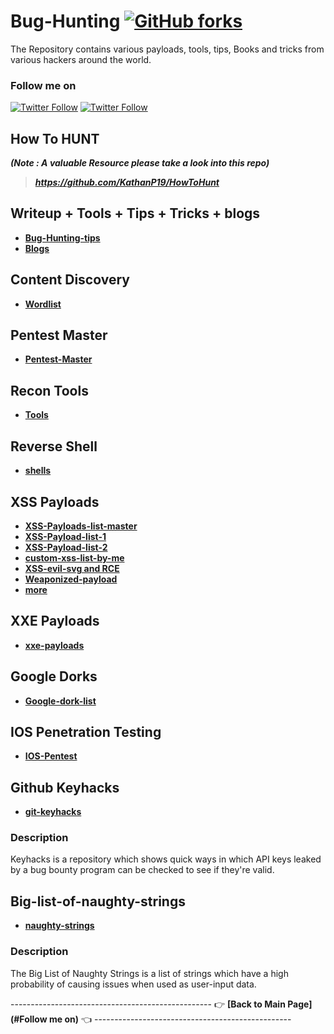# Bug-Hunting [![GitHub forks](https://img.shields.io/github/forks/thevillagehacker/Bug-Hunting)](https://github.com/thevillagehacker/Bug-Hunting/network)
The Repository contains various payloads, tools, tips, Books and tricks from various hackers around the world.
### Follow me on
[![Twitter Follow](https://img.shields.io/twitter/follow/thevillagehackr?style=social)](https://twitter.com/thevillagehackr) [![Twitter Follow](https://img.shields.io/twitter/follow/TVHSecurity?style=social)](https://twitter.com/intent/follow?screen_name=TVHSecurity)
## How To HUNT
***(Note : A valuable Resource please take a look into this repo)***
> ***https://github.com/KathanP19/HowToHunt***
## Writeup + Tools + Tips + Tricks + blogs
- **[Bug-Hunting-tips](Writeups/Bug-Bounty-Tips/Tip-files)**
- **[Blogs](Writeups/Blogs)**
## Content Discovery
- **[Wordlist](Content-discovery)**
## Pentest Master
- **[Pentest-Master](Pentest-master)**
## Recon Tools
- **[Tools](Recon-tools)**
## Reverse Shell
- **[shells](Rev-shell)**
## XSS Payloads
- **[XSS-Payloads-list-master](XSS-payloads/xss-payload-list-master)**
- **[XSS-Payload-list-1](XSS-payloads/xss-payload-list-master/Intruder/xss-payload-part%201.txt)**
- **[XSS-Payload-list-2](XSS-payloads/xss-payload-list-master/Intruder/xss-payload-part%202.txt)**
- **[custom-xss-list-by-me](XSS-payloads/xss-custom-payload.md)**
- **[XSS-evil-svg and RCE](XSS-payloads/evilsvg-master)**
- **[Weaponized-payload](https://github.com/hakluke/weaponised-XSS-payloads)**
- **[more](XSS-payloads/AwesomeXSS-master/README.md)**
## XXE Payloads
- **[xxe-payloads](XXE-payloads)**
## Google Dorks
- **[Google-dork-list](Gdorks)**
## IOS Penetration Testing
- **[IOS-Pentest](https://github.com/thevillagehacker/Mobile-Penetration-testing/blob/master/IOS/Readme.md)**
## Github Keyhacks
- **[git-keyhacks](https://github.com/streaak/keyhacks)**
### Description
Keyhacks is a repository which shows quick ways in which API keys leaked by a bug bounty program can be checked to see if they're valid.
## Big-list-of-naughty-strings
- **[naughty-strings](https://github.com/minimaxir/big-list-of-naughty-strings)**
### Description
The Big List of Naughty Strings is a list of strings which have a high probability of causing issues when used as user-input data.





-------------------------------------------------- 👉 **[Back to Main Page](#Follow me on)** 👈 -------------------------------------------------
 
